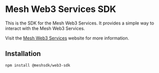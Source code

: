 # Mesh Web3 Services SDK

This is the SDK for the Mesh Web3 Services. It provides a simple way to interact with the Mesh Web3 Services.

Visit the [Mesh Web3 Services](https://utxos.dev/) website for more information.

## Installation

```bash
npm install @meshsdk/web3-sdk
```
